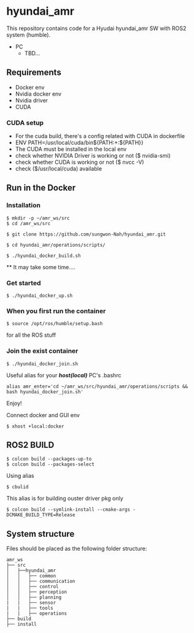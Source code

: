 # hyundai_amr

This repository contains code for a Hyudai hyundai_amr SW  with ROS2 system (humble). 

- PC
  - TBD...

## Requirements
* Docker env
* Nvidia docker env
* Nvidia driver
* CUDA
### CUDA setup
*  For the cuda build, there's a config related with CUDA in dockerfile
*  ENV PATH=/usr/local/cuda/bin${PATH:+:${PATH}}
*  The CUDA must be installed in the local env 
*  check whether NVIDIA Driver is working or not ($ nvidia-smi)
*  check whether CUDA is working or not ($ nvcc -V)
*  check ($/usr/local/cuda) available


## Run in the Docker
### Installation
```
$ mkdir -p ~/amr_ws/src
$ cd /amr_ws/src
```

```
$ git clone https://github.com/sungwon-Nah/hyundai_amr.git
```

```
$ cd hyundai_amr/operations/scripts/
```

```
$ ./hyundai_docker_build.sh
```
** It may take some time....


### Get started
```
$ ./hyundai_docker_up.sh
```

### When you first run the container 
```
$ source /opt/ros/humble/setup.bash
```
for all the ROS stuff

### Join the exist container
```
$ ./hyundai_docker_join.sh
```

Useful alias for your _**host(local)**_ PC's .bashrc
```
alias amr_enter='cd ~/amr_ws/src/hyundai_amr/operations/scripts && bash hyundai_docker_join.sh'
```
Enjoy!

Connect docker and GUI env
```
$ xhost +local:docker
```

## ROS2 BUILD
```
$ colcon build --packages-up-to
$ colcon build --packages-select
```
Using alias
```
$ cbulid
```
This alias is for building ouster driver pkg only
```
$ colcon build --symlink-install --cmake-args -DCMAKE_BUILD_TYPE=Release
```


## System structure
Files should be placed as the following folder structure:
```
amr_ws
├── src
│   ├──hyundai_amr  
│   │   ├── common
│   │   ├── communication
│   │   ├── control
│   │   ├── perception
│   │   ├── planning
|   |   ├── sensor
|   |   ├── tools
|   |   ├── operations
├── build
├── install
```
<!-- 
## IP Setup
* Ouster os1-32ch: 192.168.1.20 &nbsp;
  (https://ouster.atlassian.net/servicedesk/customer/portal/8/topic/7b54ef32-342f-44bd-a04a-7be21e5084cd/article/775422070) -->


